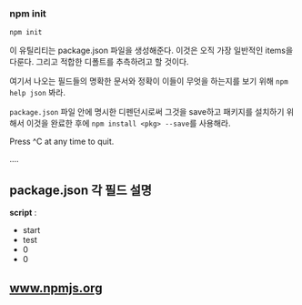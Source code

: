### npm init

```
npm init
```

이 유틸리티는 package.json 파일을 생성해준다.
이것은 오직 가장 일반적인 items을 다룬다. 그리고 적합한 디폴트를 추측하려고 할 것이다.

여기서 나오는 필드들의 명확한 문서와 정확이 이들이 무엇을 하는지를 보기 위해 `npm help json` 봐라.

`package.json` 파일 안에 명시한 디펜던시로써 그것을 save하고 패키지를 설치하기 위해서
 이것을 완료한 후에 `npm install <pkg> --save`를 사용해라.

Press ^C at any time to quit.

....

## package.json 각 필드 설명

**script** :
- start
- test
- 0
- 0


## www.npmjs.org


